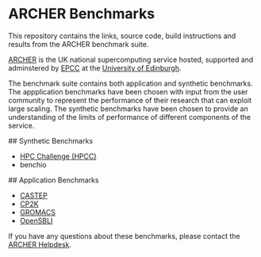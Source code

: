 # ARCHER Benchmarks

This repository contains the links, source code, build instructions and 
results from the ARCHER benchmark suite.

[ARCHER](http://www.archer.ac.uk) is the UK national supercomputing service
hosted, supported and adminstered by [EPCC](http://www.epcc.ed.ac.uk) at
the [University of Edinburgh](http://www.ed.ac.uk).

The benchmark suite contains both application and synthetic benchmarks.
The appplication benchmarks have been chosen with input from the user community
to represent the performance of their research that can exploit large 
scaling. The synthetic benchmarks have been chosen to provide an understanding
of the limits of performance of different components of the service.

## Synthetic Benchmarks

* [HPC Challenge (HPCC)](synth/HPCC)
* benchio

## Application Benchmarks

* [CASTEP](apps/CASTEP)
* [CP2K](apps/CP2K)
* [GROMACS](apps/GROMACS)
* [OpenSBLI](apps/OpenSBLI) 

If you have any questions about these benchmarks, please contact the 
[ARCHER Helpdesk](mailto:support@archer.ac.uk).
